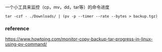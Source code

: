 
一个小工具来监控（cp，mv，dd，tar等）的命令进度

```shell script
tar -czf - ./Downloads/ | (pv -p --timer --rate --bytes > backup.tgz)
```

### reference

https://www.howtoing.com/monitor-copy-backup-tar-progress-in-linux-using-pv-command/